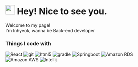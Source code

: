 <h1><img src="https://emojis.slackmojis.com/emojis/images/1531849430/4246/blob-sunglasses.gif?1531849430" width="30"/> Hey! Nice to see you.</h1>


<p>Welcome to my page! </br> I'm Inhyeok, wanna be Back-end developer </p>
<h3>Things I code with</h3>
<p>
  <img alt="React" src="https://img.shields.io/badge/-React-45b8d8?style=flat-square&logo=react&logoColor=white" />
  <img alt="git" src="https://img.shields.io/badge/-Git-F05032?style=flat-square&logo=git&logoColor=white" />
  <img alt="html5" src="https://img.shields.io/badge/-HTML5-E34F26?style=flat-square&logo=html5&logoColor=white" />
  <img alt="gradle" src="https://img.shields.io/badge/-Gradle-A6A6A6?style=flat-square&logo=gradle&logoColor=white" />
  <img alt="Springboot" src="https://img.shields.io/badge/-Springboot-47C83E?style=flat-square&logo=springboot&logoColor=white" />
  <img alt="Amazon RDS" src="https://img.shields.io/badge/-Amazon RDS-527FFF?style=flat-square&logo=Amazon RDS&logoColor=white" />
  <img alt="Amazon AWS" src="https://img.shields.io/badge/-Amazon AWS-F29661?style=flat-square&logo=Amazon AWS&logoColor=white" />
  <img alt="Intellij" src="https://img.shields.io/badge/IntelliJ_IDEA-990085?style=flat-square&logo=intellij-idea&logoColor=white" />
  
</p>
